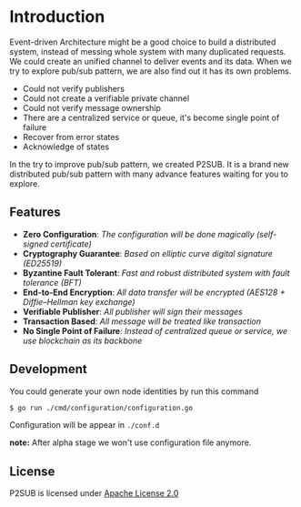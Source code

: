 # Introduction

Event-driven Architecture might be a good choice to build a distributed system, instead of messing whole system with many duplicated requests. We could create an unified channel to deliver events and its data. When we try to explore pub/sub pattern, we are also find out it has its own problems.

* Could not verify publishers
* Could not create a verifiable private channel
* Could not verify message ownership
* There are a centralized service or queue, it's become single point of failure
* Recover from error states
* Acknowledge of states

In the try to improve pub/sub pattern, we created P2SUB. It is a brand new distributed pub/sub pattern with many advance features waiting for you to explore.

## Features

* **Zero Configuration**: _The configuration will be done magically (self-signed certificate)_
* **Cryptography Guarantee**: _Based on elliptic curve digital signature (ED25519)_
* **Byzantine Fault Tolerant**: _Fast and robust distributed system with fault tolerance (BFT)_
* **End-to-End Encryption**: _All data transfer will be encrypted (AES128 + Diffie–Hellman key exchange)_
* **Verifiable Publisher**: _All publisher will sign their messages_
* **Transaction Based**: _All message will be treated like transaction_
* **No Single Point of Failure**: _Instead of centralized queue or service, we use blockchain as its backbone_

## Development

You could generate your own node identities by run this command

```bash
$ go run ./cmd/configuration/configuration.go
```

Configuration will be appear in `./conf.d`

**note:** After alpha stage we won't use configuration file anymore.

## License

P2SUB is licensed under [Apache License 2.0](https://github.com/chiro-hiro/p2sub/blob/master/LICENSE)
